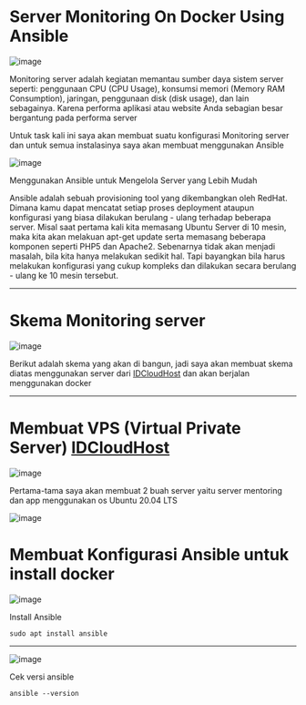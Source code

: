 # Server Monitoring On Docker Using Ansible

![image](https://user-images.githubusercontent.com/106061407/174720424-cc037e82-16dd-4bac-9814-8dd1f2bfd007.png)

Monitoring server adalah kegiatan memantau sumber daya sistem server seperti: penggunaan CPU (CPU Usage), konsumsi memori (Memory RAM Consumption), jaringan, penggunaan disk (disk usage), dan lain sebagainya. Karena performa aplikasi atau website Anda sebagian besar bergantung pada performa server

Untuk task kali ini saya akan membuat suatu konfigurasi Monitoring server dan untuk semua instalasinya saya akan membuat menggunakan  Ansible

![image](https://user-images.githubusercontent.com/106061407/174721548-a0314e59-993d-43e5-8b7c-08cd3baf490a.png)

Menggunakan Ansible untuk Mengelola Server yang Lebih Mudah

Ansible adalah sebuah provisioning tool yang dikembangkan oleh RedHat. Dimana kamu dapat mencatat setiap proses deployment ataupun konfigurasi yang biasa dilakukan berulang - ulang terhadap beberapa server. Misal saat pertama kali kita memasang Ubuntu Server di 10 mesin, maka kita akan melakuan apt-get update serta memasang beberapa komponen seperti PHP5 dan Apache2. Sebenarnya tidak akan menjadi masalah, bila kita hanya melakukan sedikit hal. Tapi bayangkan bila harus melakukan konfigurasi yang cukup kompleks dan dilakukan secara berulang - ulang ke 10 mesin tersebut.

-------------------------------

# Skema Monitoring server

![image](https://user-images.githubusercontent.com/106061407/174721932-06833e54-aebe-4a2b-be9b-7985e78f1fc6.png)

Berikut adalah skema yang akan di bangun, jadi saya akan membuat skema diatas menggunakan server dari [IDCloudHost](https://console.idcloudhost.com/) dan akan berjalan menggunakan docker

--------------------------------

# Membuat VPS (Virtual Private Server) [IDCloudHost](https://console.idcloudhost.com/)

![image](https://user-images.githubusercontent.com/106061407/174722768-5789ae6d-a550-4795-b68a-6b8407d303c2.png)

Pertama-tama saya akan membuat 2 buah server yaitu server mentoring dan app menggunakan os Ubuntu 20.04 LTS

![image](https://user-images.githubusercontent.com/106061407/174723311-1398b777-7b79-448e-ace5-5134a08d4baa.png)

# Membuat Konfigurasi Ansible untuk install docker 

![image](https://user-images.githubusercontent.com/106061407/174724125-c2b44a9c-bb4b-4a89-8c79-a0a499f67591.png)

Install Ansible 

```
sudo apt install ansible
```

---------------------------------

![image](https://user-images.githubusercontent.com/106061407/174724230-224de96a-c147-4baf-a12f-fc5e6ab0402c.png)

Cek versi ansible

```
ansible --version
```
